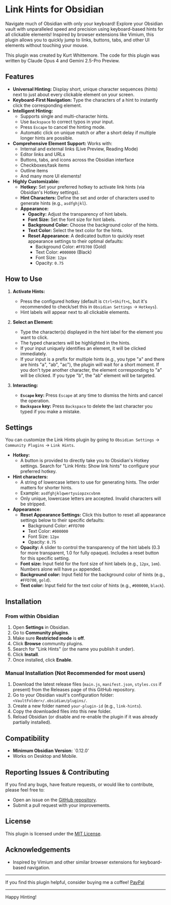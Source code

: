 # Link Hints for Obsidian



Navigate much of Obsidian with only your keyboard!  Explore your Obsidian vault with unparalleled speed and precision using keyboard-based hints for all clickable elements! Inspired by browser extensions like Vimium, this plugin allows you to quickly jump to links, buttons, tabs, and other UI elements without touching your mouse.

This plugin was created by Kurt Whittemore.  The code for this plugin was written by Claude Opus 4 and Gemini 2.5-Pro Preview.


## Features

*   **Universal Hinting:** Display short, unique character sequences (hints) next to just about every clickable element on your screen.
*   **Keyboard-First Navigation:** Type the characters of a hint to instantly click the corresponding element.
*   **Intelligent Hinting:**
    *   Supports single and multi-character hints.
    *   Use `Backspace` to correct typos in your input.
    *   Press `Escape` to cancel the hinting mode.
    *   Automatic click on unique match or after a short delay if multiple longer hints are possible.
*   **Comprehensive Element Support:** Works with:
    *   Internal and external links (Live Preview, Reading Mode)
    *   Editor links and URLs
    *   Buttons, tabs, and icons across the Obsidian interface
    *   Checkboxes/task items
    *   Outline items
    *   And many more UI elements!
*   **Highly Customizable:**
    *   **Hotkey:** Set your preferred hotkey to activate link hints (via Obsidian's Hotkey settings).
    *   **Hint Characters:** Define the set and order of characters used to generate hints (e.g., `asdfghjkl`).
    *   **Appearance:**
        *   **Opacity:** Adjust the transparency of hint labels.
        *   **Font Size:** Set the font size for hint labels.
        *   **Background Color:** Choose the background color of the hints.
        *   **Text Color:** Select the text color for the hints.
        *   **Reset Appearance:** A dedicated button to quickly reset appearance settings to their optimal defaults:
            *   Background Color: `#FFD700` (Gold)
            *   Text Color: `#000000` (Black)
            *   Font Size: `12px`
            *   Opacity: `0.75`

## How to Use

1.  **Activate Hints:**
    *   Press the configured hotkey (default is `Ctrl+Shift+L`, but it's recommended to check/set this in `Obsidian Settings` → `Hotkeys`).
    *   Hint labels will appear next to all clickable elements.



2.  **Select an Element:**
    *   Type the character(s) displayed in the hint label for the element you want to click.
    *   The typed characters will be highlighted in the hints.
    *   If your input uniquely identifies an element, it will be clicked immediately.
    *   If your input is a prefix for multiple hints (e.g., you type "a" and there are hints "a", "ab", "ac"), the plugin will wait for a short moment. If you don't type another character, the element corresponding to "a" will be clicked. If you type "b", the "ab" element will be targeted.


3.  **Interacting:**
    *   **`Escape` key:** Press `Escape` at any time to dismiss the hints and cancel the operation.
    *   **`Backspace` key:** Press `Backspace` to delete the last character you typed if you make a mistake.

## Settings

You can customize the Link Hints plugin by going to `Obsidian Settings` → `Community Plugins` → `Link Hints`.

*   **Hotkey:**
    *   A button is provided to directly take you to Obsidian's Hotkey settings. Search for "Link Hints: Show link hints" to configure your preferred hotkey.
*   **Hint characters:**
    *   A string of lowercase letters to use for generating hints. The order matters for shorter hints.
    *   Example: `asdfghjklqwertyuiopzxcvbnm`
    *   Only unique, lowercase letters are accepted. Invalid characters will be stripped.
*   **Appearance:**
    *   **Reset Appearance Settings:** Click this button to reset all appearance settings below to their specific defaults:
        *   Background Color: `#FFD700`
        *   Text Color: `#000000`
        *   Font Size: `12px`
        *   Opacity: `0.75`
    *   **Opacity:** A slider to control the transparency of the hint labels (0.3 for more transparent, 1.0 for fully opaque). Includes a reset button for this specific setting.
    *   **Font size:** Input field for the font size of hint labels (e.g., `12px`, `1em`). Numbers alone will have `px` appended.
    *   **Background color:** Input field for the background color of hints (e.g., `#FFD700`, `gold`).
    *   **Text color:** Input field for the text color of hints (e.g., `#000000`, `black`).



## Installation

### From within Obsidian

1.  Open **Settings** in Obsidian.
2.  Go to **Community plugins**.
3.  Make sure **Restricted mode** is **off**.
4.  Click **Browse** community plugins.
5.  Search for "Link Hints" (or the name you publish it under).
6.  Click **Install**.
7.  Once installed, click **Enable**.

### Manual Installation (Not Recommended for most users)

1.  Download the latest release files (`main.js`, `manifest.json`, `styles.css` if present) from the Releases page of this GitHub repository.
2.  Go to your Obsidian vault's configuration folder: `<VaultFolder>/.obsidian/plugins/`.
3.  Create a new folder named `your-plugin-id` (e.g., `link-hints`).
4.  Copy the downloaded files into this new folder.
5.  Reload Obsidian (or disable and re-enable the plugin if it was already partially installed).

## Compatibility

*   **Minimum Obsidian Version:** `0.12.0'
*   Works on Desktop and Mobile.

## Reporting Issues & Contributing

If you find any bugs, have feature requests, or would like to contribute, please feel free to:

*   Open an issue on the [GitHub repository](https://github.com/your-github-username/your-plugin-repository-name/issues).
*   Submit a pull request with your improvements.

## License

This plugin is licensed under the [MIT License](LICENSE).

## Acknowledgements

*   Inspired by Vimium and other similar browser extensions for keyboard-based navigation.

---------------------------

If you find this plugin helpful, consider buying me a coffee!
[PayPal](https://paypal.me/KurtWhittemore/3)



---------------------------

Happy Hinting!
